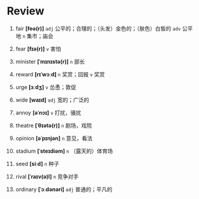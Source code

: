 # Review
1. fair **[feə(r)]** `adj` 公平的；合理的；（头发）金色的；（肤色）白皙的 `adv` 公平地 `n` 集市；庙会

2. fear **[fɪə(r)]** `v` 害怕

3. minister **[ˈmɪnɪstə(r)]** `n` 部长

4. reward **[rɪˈwɔːd]** `n` 奖赏；回报 `v` 奖赏

5. urge **[ɜːdʒ]** `v` 怂恿；敦促

6. wide **[waɪd]** `adj` 宽的；广泛的

7. annoy **[əˈnɔɪ]** `v` 打扰，骚扰

8. theatre **[ˈθɪətə(r)]** `n` 剧场，戏院

9. opinion **[əˈpɪnjən]** `n` 意见，看法

10. stadium **[ˈsteɪdiəm]** `n` （露天的）体育场

11. seed **[siːd]** `n` 种子

12. rival **[ˈraɪv(ə)l]** `n` 竞争对手

13. ordinary **[ˈɔːdənəri]** `adj` 普通的；平凡的

